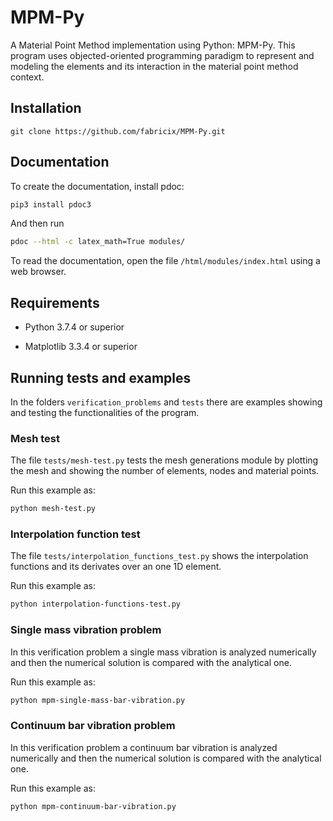 # MPM-Py

A Material Point Method implementation using Python: MPM-Py. This program uses objected-oriented programming paradigm to represent and modeling the elements and its interaction in the material point method context.

## Installation

```git
git clone https://github.com/fabricix/MPM-Py.git
```

## Documentation

To create the documentation, install pdoc:

```bash
pip3 install pdoc3
```
And then run

```bash
pdoc --html -c latex_math=True modules/
```

To read the documentation, open the file `/html/modules/index.html` using a web browser.

## Requirements

* Python 3.7.4 or superior

* Matplotlib 3.3.4 or superior

## Running tests and examples

In the folders `verification_problems` and `tests` there are examples showing and testing the functionalities of the program.

### Mesh test

The file `tests/mesh-test.py` tests the mesh generations module by plotting the mesh and showing the number of elements, nodes and material points. 

Run this example as:

```bash
python mesh-test.py
```

### Interpolation function test

The file `tests/interpolation_functions_test.py` shows the interpolation functions and its derivates over an one 1D element.

Run this example as:
```bash
python interpolation-functions-test.py
```

### Single mass vibration problem

In this verification problem a single mass vibration is analyzed numerically and then the numerical solution is compared with the analytical one.

Run this example as:
```bash
python mpm-single-mass-bar-vibration.py
```

### Continuum bar vibration problem

In this verification problem a continuum bar vibration is analyzed numerically and then the numerical solution is compared with the analytical one.

Run this example as:
```bash
python mpm-continuum-bar-vibration.py
```